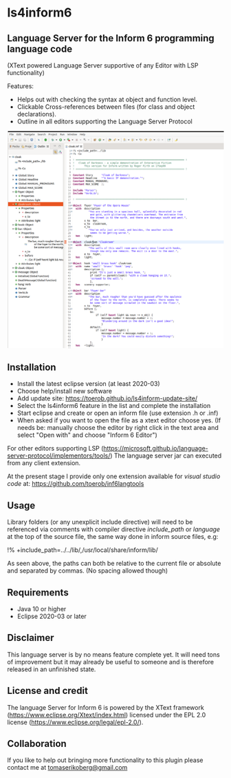 # ls4inform6
## Language Server for the Inform 6 programming language code 
(XText powered Language Server supportive of any Editor with LSP functionality)

Features: 
  * Helps out with checking the syntax at object and function level. 
  * Clickable Cross-references between files (for class and object declarations).
  * Outline in all editors supporting the Language Server Protocol



<img src="./screenshots/screenshot1.png">

## Installation

* Install the latest eclipse version (at least 2020-03)
* Choose help/install new software
* Add update site: https://toerob.github.io/ls4inform-update-site/
* Select the ls4inform6 feature in the list and complete the installation
* Start eclipse and create or open an inform file (use extension .h or .inf)
* When asked if you want to open the file as a xtext editor choose yes.
(If needs be: manually choose the editor by right click in the text area and select "Open with" and choose "Inform 6 Editor")

For other editors supporting LSP (https://microsoft.github.io/language-server-protocol/implementors/tools/)
The language server jar can executed from any client extension. 

At the present stage I provide only one extension available for _visual studio code_ at:
https://github.com/toerob/inf6langtools


## Usage

Library folders (or any unexplicit include directive) will need to be referenced via comments with compiler directive *include_path* or *language* at the top of the source file, the same way done in inform source files, e.g:

!% +include_path=../../lib/,/usr/local/share/inform/lib/

As seen above, the paths can both be relative to the current file or absolute and separated by commas. (No spacing allowed though)

## Requirements

* Java 10 or higher
* Eclipse 2020-03 or later

## Disclaimer

This language server is by no means feature complete yet. It will need tons of improvement but it may already be useful to someone and is therefore released in an unfinished state.

## License and credit
The language Server for Inform 6 is powered by the XText framework (https://www.eclipse.org/Xtext/index.html) licensed under the EPL 2.0 license (https://www.eclipse.org/legal/epl-2.0/). 


## Collaboration

If you like to help out bringing more functionality to this plugin please contact me at tomaserikoberg@gmail.com

